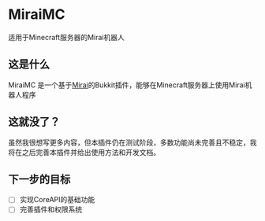 # MiraiMC
适用于Minecraft服务器的Mirai机器人

## 这是什么
MiraiMC 是一个基于[Mirai](https://github.com/mamoe/mirai)的Bukkit插件，能够在Minecraft服务器上使用Mirai机器人程序

## 这就没了？
虽然我很想写更多内容，但本插件仍在测试阶段，多数功能尚未完善且不稳定，我将在之后完善本插件并给出使用方法和开发文档。

## 下一步的目标
- [ ] 实现CoreAPI的基础功能
- [ ] 完善插件和权限系统
